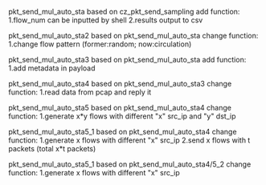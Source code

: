 pkt_send_mul_auto_sta
  based on cz_pkt_send_sampling
  add function:
    1.flow_num can be inputted by shell
    2.results output to csv

pkt_send_mul_auto_sta2
  based on pkt_send_mul_auto_sta
  change function:
    1.change flow pattern (former:random; now:circulation)

pkt_send_mul_auto_sta3
  based on pkt_send_mul_auto_sta
  add function:
    1.add metadata in payload

pkt_send_mul_auto_sta4
  based on pkt_send_mul_auto_sta3
  change function:
    1.read data from pcap and reply it

pkt_send_mul_auto_sta5
  based on pkt_send_mul_auto_sta4
  change function:
    1.generate x*y flows with different "x" src_ip and "y" dst_ip

pkt_send_mul_auto_sta5_1
  based on pkt_send_mul_auto_sta4
  change function:
    1.generate x flows with different "x" src_ip
    2.send x flows with t packets (total x*t packets)

pkt_send_mul_auto_sta5_1
  based on pkt_send_mul_auto_sta4/5_2
  change function:
    1.generate x flows with different "x" src_ip